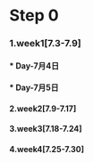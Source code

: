 # Step 0
### 1.week1[7.3-7.9]
#### * Day-7月4日
#### * Day-7月5日


#### 2.week2[7.9-7.17]
#### 3.week3[7.18-7.24]
#### 4.week4[7.25-7.30]

